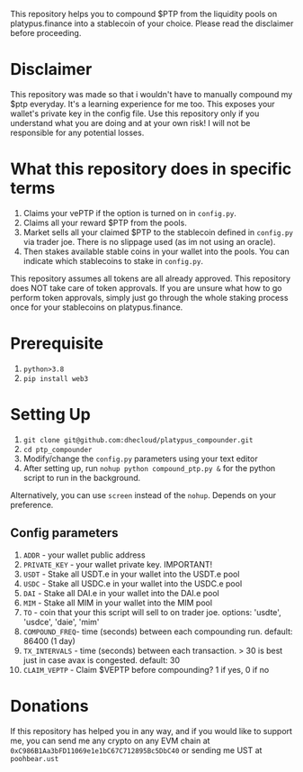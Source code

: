 This repository helps you to compound $PTP from the liquidity pools on platypus.finance into a stablecoin of your choice. Please read the disclaimer before proceeding.

# Disclaimer
This repository was made so that i wouldn't have to manually compound my $ptp everyday. It's a learning experience for me too. This exposes your wallet's private key in the config file. Use this repository only if you understand what you are doing and at your own risk! I will not be responsible for any potential losses.

# What this repository does in specific terms
1. Claims your vePTP if the option is turned on in `config.py`.
2. Claims all your reward $PTP from the pools.
3. Market sells all your claimed $PTP to the stablecoin defined in `config.py` via trader joe. There is no slippage used (as im not using an oracle).
4. Then stakes available stable coins in your wallet into the pools. You can indicate which stablecoins to stake in `config.py`.

This repository assumes all tokens are all already approved. This repository does NOT take care of token approvals. If you are unsure what how to go perform token approvals, simply just go through the whole staking process once for your stablecoins on platypus.finance.


# Prerequisite
1. `python>3.8`   
2. `pip install web3`

# Setting Up
1. `git clone git@github.com:dhecloud/platypus_compounder.git`
2. `cd ptp_compounder`
3. Modify/change the `config.py` parameters using your text editor
4. After setting up, run `nohup python compound_ptp.py &` for the python script to run in the background.

Alternatively, you can use `screen` instead of the `nohup`. Depends on your preference.

## Config parameters
1. `ADDR`         - your wallet public address
2. `PRIVATE_KEY`  - your wallet private key. IMPORTANT!
3. `USDT`         - Stake all USDT.e in your wallet into the USDT.e pool
4. `USDC`         - Stake all USDC.e in your wallet into the USDC.e pool
5. `DAI`          - Stake all DAI.e in your wallet into the DAI.e pool
6. `MIM`          - Stake all MIM in your wallet into the MIM pool
3. `TO`           - coin that your this script will sell to on trader joe. options: 'usdte', 'usdce', 'daie', 'mim'
4. `COMPOUND_FREQ`- time (seconds) between each compounding run. default: 86400 (1 day)
5. `TX_INTERVALS` - time (seconds) between each transaction. > 30 is best just in case avax is congested. default: 30
6. `CLAIM_VEPTP`    - Claim $VEPTP before compounding?   1 if yes, 0 if no

# Donations
If this repository has helped you in any way, and if you would like to support me, you can send me any crypto on any EVM chain at `0xC986B1Aa3bFD11069e1e1bC67C712895Bc5DbC40` or sending me UST at `poohbear.ust`
